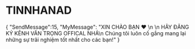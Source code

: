 # TINNHANAD
{  "SendMessage":15,  "MyMessage":  "XIN CHÀO BẠN ❤  \n \n HÃY ĐĂNG KÝ KÊNH VĂN TRỌNG OFFICAL NHÁ\n Chúng tôi luôn cố gắng mang lại những sự trãi nghiệm tốt nhất cho các bạn!"  }
